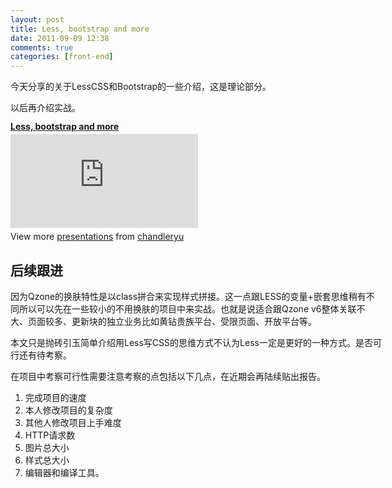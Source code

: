 ```yaml
---
layout: post
title: Less, bootstrap and more
date: 2011-09-09 12:38
comments: true
categories: [front-end]
---
```


今天分享的关于LessCSS和Bootstrap的一些介绍，这是理论部分。
<div id="__ss_9184161" style="width: 595px;">以后再介绍实战。
<div style="width: 595px;"><strong style="display: block; margin: 12px 0 4px;"><a title="Less, bootstrap and more" href="http://www.slideshare.net/chandleryu/less-bootstrap-and-more" target="_blank">Less, bootstrap and more</a></strong> <iframe src="http://www.slideshare.net/slideshow/embed_code/9184161" frameborder="0" margin margin scrolling="no"  ></iframe><div id="__ss_9184161" style="width: 595px;"><div style="padding: 5px 0 12px;">View more <a href="http://www.slideshare.net/" target="_blank">presentations</a> from <a href="http://www.slideshare.net/chandleryu" target="_blank">chandleryu</a><h2>后续跟进</h2>
因为Qzone的换肤特性是以class拼合来实现样式拼接。这一点跟LESS的变量+嵌套思维稍有不同所以可以先在一些较小的不用换肤的项目中来实战。也就是说适合跟Qzone v6整体关联不大、页面较多、更新块的独立业务比如黄钻贵族平台、受限页面、开放平台等。

本文只是抛砖引玉简单介绍用Less写CSS的思维方式不认为Less一定是更好的一种方式。是否可行还有待考察。

在项目中考察可行性需要注意考察的点包括以下几点，在近期会再陆续贴出报告。
<ol>
	<li>完成项目的速度</li>
	<li>本人修改项目的复杂度</li>
	<li>其他人修改项目上手难度</li>
	<li>HTTP请求数</li>
	<li>图片总大小</li>
	<li>样式总大小</li>
	<li>编辑器和编译工具。</li></ol>
